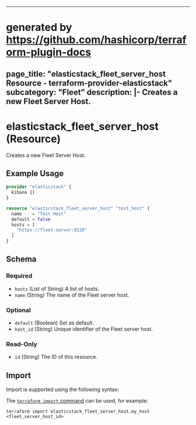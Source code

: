 
---
# generated by https://github.com/hashicorp/terraform-plugin-docs
page_title: "elasticstack_fleet_server_host Resource - terraform-provider-elasticstack"
subcategory: "Fleet"
description: |-
  Creates a new Fleet Server Host.
---

# elasticstack_fleet_server_host (Resource)

Creates a new Fleet Server Host.

## Example Usage

```terraform
provider "elasticstack" {
  kibana {}
}

resource "elasticstack_fleet_server_host" "test_host" {
  name    = "Test Host"
  default = false
  hosts = [
    "https://fleet-server:8220"
  ]
}
```

<!-- schema generated by tfplugindocs -->
## Schema

### Required

- `hosts` (List of String) A list of hosts.
- `name` (String) The name of the Fleet server host.

### Optional

- `default` (Boolean) Set as default.
- `host_id` (String) Unique identifier of the Fleet server host.

### Read-Only

- `id` (String) The ID of this resource.

## Import

Import is supported using the following syntax:

The [`terraform import` command](https://developer.hashicorp.com/terraform/cli/commands/import) can be used, for example:

```shell
terraform import elasticstack_fleet_server_host.my_host <fleet_server_host_id>
```

